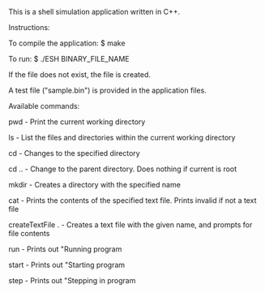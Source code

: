 This is a shell simulation application written in C++.

Instructions:

To compile the application:
$ make

To run:
$ ./ESH BINARY_FILE_NAME

If the file does not exist, the file is created.  

A test file ("sample.bin") is provided in the application files.

Available commands:

pwd - Print the current working directory

ls - List the files and directories within the current working directory

cd <dirname> - Changes to the specified directory

cd .. - Change to the parent directory. Does nothing if current is root

mkdir <name> - Creates a directory with the specified name

cat <filename> - Prints the contents of the specified text file. Prints invalid if not a text file

createTextFile <filename>.<txt or p> - Creates a text file with the given name, and prompts for file contents

run <program> - Prints out "Running program <program>

start <program> - Prints out "Starting program <program>

step <program> - Prints out "Stepping in program <program>

